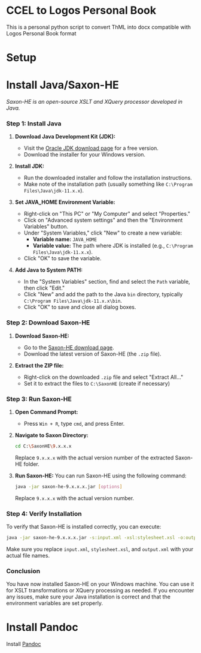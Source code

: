 # CCEL to Logos Personal Book
This is a personal python script to convert ThML into docx compatible with Logos Personal Book format

# Setup

# Install Java/Saxon-HE
*Saxon-HE is an open-source XSLT and XQuery processor developed in Java.*

### Step 1: Install Java
1. **Download Java Development Kit (JDK):**
   - Visit the [Oracle JDK download page](https://www.oracle.com/java/technologies/javase-jdk11-downloads.html) for a free version.
   - Download the installer for your Windows version.

2. **Install JDK:**
   - Run the downloaded installer and follow the installation instructions.
   - Make note of the installation path (usually something like `C:\Program Files\Java\jdk-11.x.x`).

3. **Set JAVA_HOME Environment Variable:**
   - Right-click on "This PC" or "My Computer" and select "Properties."
   - Click on "Advanced system settings" and then the "Environment Variables" button.
   - Under "System Variables," click "New" to create a new variable:
     - **Variable name:** `JAVA_HOME`
     - **Variable value:** The path where JDK is installed (e.g., `C:\Program Files\Java\jdk-11.x.x`).
   - Click "OK" to save the variable.

4. **Add Java to System PATH:**
   - In the "System Variables" section, find and select the `Path` variable, then click "Edit."
   - Click "New" and add the path to the Java `bin` directory, typically `C:\Program Files\Java\jdk-11.x.x\bin`.
   - Click "OK" to save and close all dialog boxes.

### Step 2: Download Saxon-HE
1. **Download Saxon-HE:**
   - Go to the [Saxon-HE download page](http://saxon.sourceforge.net/#Download).
   - Download the latest version of Saxon-HE (the `.zip` file).

2. **Extract the ZIP file:**
   - Right-click on the downloaded `.zip` file and select "Extract All..."
   - Set it to extract the files to `C:\SaxonHE` (create if necessary)

### Step 3: Run Saxon-HE
1. **Open Command Prompt:**
   - Press `Win + R`, type `cmd`, and press Enter.

2. **Navigate to Saxon Directory:**
   ```bash
   cd C:\SaxonHE\9.x.x.x
   ```
   Replace `9.x.x.x` with the actual version number of the extracted Saxon-HE folder.

3. **Run Saxon-HE:**
   You can run Saxon-HE using the following command:
   ```bash
   java -jar saxon-he-9.x.x.x.jar [options]
   ```
   Replace `9.x.x.x` with the actual version number.

### Step 4: Verify Installation
To verify that Saxon-HE is installed correctly, you can execute:
```bash
java -jar saxon-he-9.x.x.x.jar -s:input.xml -xsl:stylesheet.xsl -o:output.xml
```
Make sure you replace `input.xml`, `stylesheet.xsl`, and `output.xml` with your actual file names.

### Conclusion
You have now installed Saxon-HE on your Windows machine. You can use it for XSLT transformations or XQuery processing as needed. If you encounter any issues, make sure your Java installation is correct and that the environment variables are set properly.

# Install Pandoc

Install [Pandoc](https://pandoc.org/installing.html)